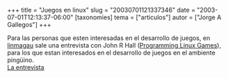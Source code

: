 +++
title = "Juegos en linux"
slug = "20030701121337346"
date = "2003-07-01T12:13:37-06:00"
[taxonomies]
tema = ["articulos"]
autor = ["Jorge A Gallegos"]
+++

Para las personas que esten interesadas en el desarrollo de juegos, en
[linmagau](http://www.linmagau.org/) sale una entrevista con John R Hall
([Programming Linux Games](http://www.nostarch.com/plg.htm)), para los
que estan interesados en el desarrollo de juegos en el ambiente
pingüino.  
[La
entrevista](http://articles.linmagau.org/modules.php?op=modload&name=Sections&file=index&req=viewarticle&artid=204&page=1)

